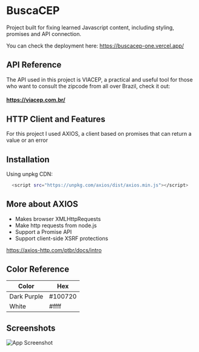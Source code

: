 
# BuscaCEP

Project built for fixing learned Javascript content, including styling, promises and API connection.

You can check the deployment here: 
  https://buscacep-one.vercel.app/

## API Reference


The API used in this project is VIACEP, a practical and useful tool for those who want to consult the zipcode from all over Brazil, check it out:

#### https://viacep.com.br/


## HTTP Client and Features

For this project I used AXIOS, a client based on promises that can return a value or an error

## Installation

Using unpkg CDN:

```bash
  <script src="https://unpkg.com/axios/dist/axios.min.js"></script>
```
## More about AXIOS

- Makes browser XMLHttpRequests
- Make http requests from node.js
- Support a Promise API
- Support client-side XSRF protections

https://axios-http.com/ptbr/docs/intro

## Color Reference

| Color             | Hex                                                                |
| ----------------- | ------------------------------------------------------------------ |
| Dark Purple | #100720 |
| White | #ffff |


## Screenshots

![App Screenshot](https://lh3.googleusercontent.com/qzLQhILbAJ-1Qi1bnkXyvfa9SjiBlgP5i39s4FBrUCBC9TpH6h0uUcHsoMvBx2WuzTtrTjd62XD46AyeTXd6gr8gZuNaidx_toZ4Tt6lks0D619e7zIjpFsqOFTZCvu2qLItUT24NIsmzJ9OORcsLCzRePTMFdUyo_sBkQza8SvknTxnDbkKHvlxKKaFncVKrHejyOUiPKdIEiHA-agGdH4DyMxrF2p6PMcBZXCYiVPgMkJ_CLYHWWOsxxfTbAKxFgxexUtAsotmMohoWgXa9_tW_T-99ujvG9FaPj1NUJslL2sy8VCY04AJUp_XP5bSL16ocQHKGs7PpP6xecccodG-yLw0IpShwY4cI6WVxOD1lvNPOlxyqJntpPgxqJdyylzidnhEbHgHlgdNMFyA7yn2PcGd-WaG7D_BVS_kA5FiTGCniiXH5RehoTdNn7R7QdHhvWJgUfsrTLXiTH9VaTC6zw1zl4M2y2fbhjtJlUbbDOw4VcjrAD_30nWhZ3AygCNC2QLRiPNrPDCFyfLnMMB7oloULm9gjIic6WkjCJlLQJFzMvHw_4LNPkyyZgyExcJ3LN1Ou8PFBpp_yzxzgDM0Alie1kE8ZT6d8h5NAYIE3IHG2X7F0SVlgopf1-e6F8QkwXSsZbVe2gjjgWrmhXzwqD-AwGFwEtnfHT7ShqL5vnsJpYOexyhl7neRc60i03-veIN3uZVH2VcPFG2NrqMxZIsOAZtziIDuuW4v2rpx_qGB1I0K7MDtwS-nVLuzd7IH7weMiDxWbW_HNXmTIKVXDZLhE1fm2wenxd06BXK7GyfnSMiwaFWBKX-Tm1b47iH5HoMtAzrAMkjViqb57OXK1IeB4kBot-tPkZtH_MQHlQh70GhNWuU-hgupLthNn_kLlsegAr9-B_LW8lgwFVvygPEqgEDaOGg=w1297-h613-no?authuser=0)
